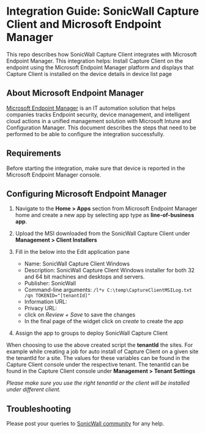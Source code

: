 # Integration Guide: SonicWall Capture Client and Microsoft Endpoint Manager
This repo describes how SonicWall Capture Client integrates with Microsoft Endpoint Manager. This integration helps:  Install Capture Client on the endpoint using the Microsoft Endpoint Manager platform and displays that Capture Client is installed on the device details in device list page

## About Microsoft Endpoint Manager
[Microsoft Endpoint Manager](https://www.microsoft.com/en-us/microsoft-365/microsoft-endpoint-manager) is an IT automation solution that helps companies tracks Endpoint security, device management, and intelligent cloud actions in a unified management solution with Microsoft Intune and Configuration Manager. This document describes the steps that need to be performed to be able to configure the integration successfully.


## Requirements 
Before starting the integration, make sure that device is reported in the Microsoft Endpoint Manager console.
              

## Configuring Microsoft Endpoint Manager

1.	Navigate to the **Home > Apps** section from Microsoft Endpoint Manager home and create a new app by selecting app type as **line-of-business app**.

2.	Upload the MSI downloaded from the SonicWall Capture Client under **Management > Client Installers**

3.	Fill in the below into the Edit application pane
	-	Name: SonicWall Capture Client Windows
	-	Description: SonicWall Capture Client Windows installer for both 32 and 64 bit machines and desktops and servers.
	-	Publisher: SonicWall
	-	Command-line arguments: `/l*v C:\temp\CaptureClientMSILog.txt /qn TOKENID="[tenantId]"`
	-	Information URL:
	-	Privacy URL:
	-	click on *Review + Save* to save the changes
	-	In the final page of the widget click on *create* to create the app

4.	Assign the app to groups to deploy SonicWall Capture Client

When choosing to use the above created script the **tenantId** the sites. For example while creating a job for auto install of Capture Client on a given site the tenantId for a site. The values for these variables can be found in the Capture Client console under the respective tenant. The tenantId can be found in the Capture Client console under **Management > Tenant Settings**

*Please make sure you use the right tenantId or the client will be installed under different client.*


## Troubleshooting

Please post your queries to [SonicWall community](https://community.sonicwall.com/technology-and-support/categories/capture-client) for any help.


